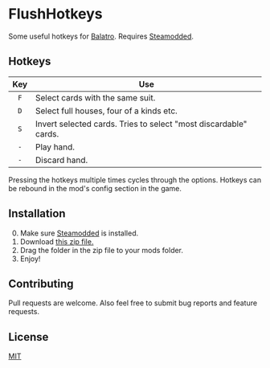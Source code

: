# FlushHotkeys
Some useful hotkeys for [Balatro](https://store.steampowered.com/app/2379780/Balatro). Requires [Steamodded](https://github.com/Steamopollys/Steamodded).

## Hotkeys
| Key | Use                              |
| :-: | -------------------------------- |
| `F` | Select cards with the same suit. |
| `D` | Select full houses, four of a kinds etc. |
| `S` | Invert selected cards. Tries to select "most discardable" cards. |
| `-`| Play hand.|
| `-`| Discard hand.|

Pressing the hotkeys multiple times cycles through the options. Hotkeys can be rebound in the mod's config section in the game.

## Installation
0. Make sure [Steamodded](https://github.com/Steamodded/smods) is installed. 
1. Download [this zip file.](https://github.com/Agoraaa/FlushHotkeys/archive/refs/heads/main.zip)
2. Drag the folder in the zip file to your mods folder.
3. Enjoy!

## Contributing
Pull requests are welcome. Also feel free to submit bug reports and feature requests.

## License

[MIT](https://choosealicense.com/licenses/mit/)
